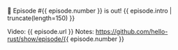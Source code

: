 👋 Episode #{{ episode.number }} is out!
{{ episode.intro | truncate(length=150) }}

Video: {{ episode.url }}
Notes: https://github.com/hello-rust/show/episode/{{ episode.number }}